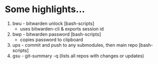 # Some highlights... 
1. bwu - bitwarden unlock [bash-scripts]
   * uses bitwarden-cli & exports session id
2. bwp - bitwarden password [bash-scripts]
   * copies password to clipboard
3. ups - commit and push to any submodules, then main repo [bash-scripts]
4. gsu - git-summary -q (lists all repos with changes or updates)
